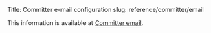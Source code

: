 Title: Committer e-mail configuration
slug: reference/committer/email

This information is available at <a href="https://infra.apache.org/committer-email.html">Committer email</a>.
